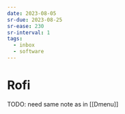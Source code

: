 ```yaml
---
date: 2023-08-05
sr-due: 2023-08-25
sr-ease: 230
sr-interval: 1
tags:
  - inbox
  - software
---
```


# Rofi

TODO: need same note as in [[Dmenu]]
